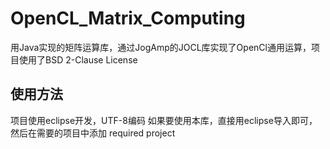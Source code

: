 # OpenCL_Matrix_Computing
用Java实现的矩阵运算库，通过JogAmp的JOCL库实现了OpenCl通用运算，项目使用了BSD 2-Clause License
 
## 使用方法
项目使用eclipse开发，UTF-8编码
如果要使用本库，直接用eclipse导入即可，然后在需要的项目中添加 required project
